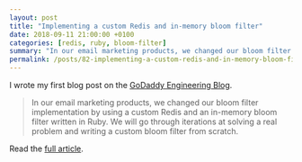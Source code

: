```yaml
---
layout: post
title: "Implementing a custom Redis and in-memory bloom filter"
date: 2018-09-11 21:00:00 +0100
categories: [redis, ruby, bloom-filter]
summary: "In our email marketing products, we changed our bloom filter implementation by using a custom Redis and an in-memory bloom filter written in Ruby. We will go through iterations at solving a real problem and writing a custom bloom filter from scratch."
permalink: /posts/82-implementing-a-custom-redis-and-in-memory-bloom-filter
---
```


I wrote my first blog post on the [GoDaddy Engineering Blog](https://www.godaddy.com/engineering/2018/09/11/redis-ruby-bloom-filter/).

> In our email marketing products, we changed our bloom filter implementation by using a custom Redis and an in-memory bloom filter written in Ruby. We will go through iterations at solving a real problem and writing a custom bloom filter from scratch.

Read the [full article](https://www.godaddy.com/engineering/2018/09/11/redis-ruby-bloom-filter/).
